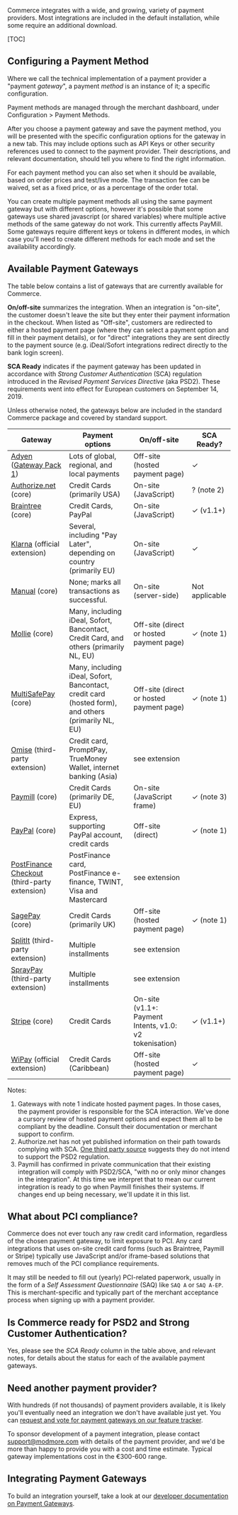 Commerce integrates with a wide, and growing, variety of payment providers. Most integrations are included in the default installation, while some require an additional download.

[TOC]

## Configuring a Payment Method

Where we call the technical implementation of a payment provider a "payment _gateway_", a payment _method_ is an instance of it; a specific configuration.

Payment methods are managed through the merchant dashboard, under Configuration > Payment Methods. 

After you choose a payment gateway and save the payment method, you will be presented with the specific configuration options for the gateway in a new tab. This may include options such as API Keys or other security references used to connect to the payment provider. Their descriptions, and relevant documentation, should tell you where to find the right information.

For each payment method you can also set when it should be available, based on order prices and test/live mode. The transaction fee can be waived, set as a fixed price, or as a percentage of the order total.

You can create multiple payment methods all using the same payment gateway but with different options, however it's possible that some gateways use shared javascript (or shared variables) where multiple active methods of the same gateway do not work. This currently affects PayMill. Some gateways require different keys or tokens in different modes, in which case you'll need to create different methods for each mode and set the availability accordingly.

## Available Payment Gateways

The table below contains a list of gateways that are currently available for Commerce. 

**On/off-site** summarizes the integration. When an integration is "on-site", the customer doesn't leave the site but they enter their payment information in the checkout. When listed as "Off-site", customers are redirected to either a hosted payment page (where they can select a payment option and fill in their payment details), or for "direct" integrations they are sent directly to the payment source (e.g. iDeal/Sofort integrations redirect directly to the bank login screen). 

**SCA Ready** indicates if the payment gateway has been updated in accordance with _Strong Customer Authentication_ (SCA) regulation introduced in the _Revised Payment Services Directive_ (aka PSD2). These requirements went into effect for European customers on September 14, 2019. 

Unless otherwise noted, the gateways below are included in the standard Commerce package and covered by standard support. 

| Gateway | Payment options | On/off-site | SCA Ready? |
|---|---|---|---|
| [Adyen](Adyen_hpp) ([Gateway Pack 1](../Modules/Payments/GatewayPack1)) | Lots of global, regional, and local payments | Off-site (hosted payment page) | ✓ |
| [Authorize.net](Authorize.net) (core) | Credit Cards (primarily USA) | On-site (JavaScript) | ? (note 2) |
| [Braintree](Braintree) (core) | Credit Cards, PayPal | On-site (JavaScript)  | ✓ (v1.1+) |
| [Klarna](Klarna) (official extension) | Several, including "Pay Later", depending on country (primarily EU) | On-site (JavaScript) | ✓ |
| [Manual](Manual) (core) | None; marks all transactions as successful. | On-site (server-side) | Not applicable |
| [Mollie](Mollie) (core) | Many, including iDeal, Sofort, Bancontact, Credit Card, and others (primarily NL, EU) | Off-site (direct or hosted payment page) | ✓ (note 1) |
| [MultiSafePay](MultiSafePay) (core) | Many, including iDeal, Sofort, Bancontact, credit card (hosted form), and others (primarily NL, EU) | Off-site (direct or hosted payment page) | ✓ (note 1) |
| [Omise](https://modx.com/extras/package/omisepaymentgatewayforcommerce) (third-party extension) | Credit card, PromptPay, TrueMoney Wallet, internet banking (Asia) | see extension |
| [Paymill](Paymill) (core) | Credit Cards (primarily DE, EU) | On-site (JavaScript frame) | ✓ (note 3) |
| [PayPal](PayPal) (core) | Express, supporting PayPal account, credit cards | Off-site (direct) | ✓ (note 1) |
| [PostFinance Checkout](https://modx.com/extras/package/postfinancecheckoutpaymentgatewayforcommerce) (third-party extension) | PostFinance card, PostFinance e-finance, TWINT, Visa and Mastercard | see extension |
| [SagePay](SagePay) (core) | Credit Cards (primarily UK) | Off-site (hosted payment page) | ✓ (note 1) |
| [SplitIt](https://modx.com/extras/package/splititpaymentgatewayforcommerce) (third-party extension) | Multiple installments | see extension |
| [SprayPay](https://modx.com/extras/package/commercespraypay) (third-party extension) | Multiple installments | see extension |
| [Stripe](Stripe) (core) | Credit Cards |  On-site (v1.1+: Payment Intents, v1.0: v2 tokenisation) | ✓ (v1.1+) |
| [WiPay](WiPay) (official extension) | Credit Cards (Caribbean) | Off-site (hosted payment page) | ✓ |

Notes:

1. Gateways with note 1 indicate hosted payment pages. In those cases, the payment provider is responsible for the SCA interaction. We've done a cursory review of hosted payment options and expect them all to be compliant by the deadline. Consult their documentation or merchant support to confirm.
2. Authorize.net has not yet published information on their path towards complying with SCA. [One third party source](https://www.paywithbolt.com/psd2-sca-3d-secure-2-eva/) suggests they do not intend to support the PSD2 regulation.
3. Paymill has confirmed in private communication that their existing integration will comply with PSD2/SCA, "with no or only minor changes in the integration". At this time we interpret that to mean our current integration is ready to go when Paymill finishes their systems. If changes end up being necessary, we'll update it in this list.

## What about PCI compliance?

Commerce does not ever touch any raw credit card information, regardless of the chosen payment gateway, to limit exposure to PCI. Any card integrations that uses on-site credit card forms (such as Braintree, Paymill or Stripe) typically use JavaScript and/or iframe-based solutions that removes much of the PCI compliance requirements.

It may still be needed to fill out (yearly) PCI-related paperwork, usually in the form of a _Self Assessment Questionnaire_ (SAQ) like `SAQ A` or `SAQ A-EP`. This is merchant-specific and typically part of the merchant acceptance process when signing up with a payment provider. 

## Is Commerce ready for PSD2 and Strong Customer Authentication?

Yes, please see the _SCA Ready_ column in the table above, and relevant notes, for details about the status for each of the available payment gateways.

## Need another payment provider?

With hundreds (if not thousands) of payment providers available, it is likely you'll eventually need an integration we don't have available just yet. You can [request and vote for payment gateways on our feature tracker](https://ideas.modmore.com/?tags=commerce-gateways).

To sponsor development of a payment integration, please contact support@modmore.com with details of the payment provider, and we'd be more than happy to provide you with a cost and time estimate. Typical gateway implementations cost in the €300-600 range. 

## Integrating Payment Gateways

To build an integration yourself, take a look at our [developer documentation on Payment Gateways](../Developer/Payment_Gateways). 
